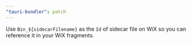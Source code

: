 ```yaml
---
"tauri-bundler": patch
---
```


Use `Bin_${sidecarFilename}` as the `Id` of sidecar file on WiX so you can reference it in your WiX fragments.
